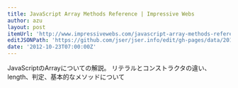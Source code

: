 ```yaml
---
title: JavaScript Array Methods Reference | Impressive Webs
author: azu
layout: post
itemUrl: 'http://www.impressivewebs.com/javascript-array-methods-reference/'
editJSONPath: 'https://github.com/jser/jser.info/edit/gh-pages/data/2012/10/index.json'
date: '2012-10-23T07:00:00Z'
---
```

JavaScriptのArrayについての解説。
リテラルとコンストラクタの違い、length、判定、基本的なメソッドについて

